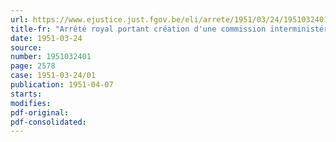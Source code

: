```yaml
---
url: https://www.ejustice.just.fgov.be/eli/arrete/1951/03/24/1951032401/justel
title-fr: "Arrêté royal portant création d'une commission interministérielle des ports"
date: 1951-03-24
source:
number: 1951032401
page: 2578
case: 1951-03-24/01
publication: 1951-04-07
starts:
modifies:
pdf-original:
pdf-consolidated:
---
```


